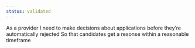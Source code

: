 ```yaml
---
status: validated
---
```


As a provider
I need to make decisions about applications before they’re automatically rejected
So that candidates get a resonse within a reasonable timeframe
